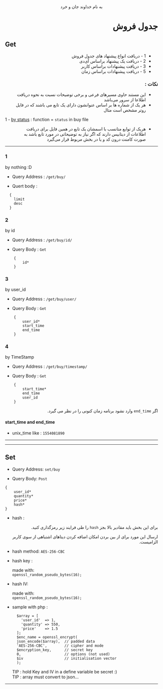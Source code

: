 <style>
dl{direction:rtl; text-align:right}
dt{direction:ltr; text-align:left}
</style>
<center>به نام خداوند جان و خرد</center>
<dl>

# جدول فروش

</dl>

## Get

<dl>

- 1 -  دریافت انواع پیشنهاد های جدول فروش
- 2 - دریافت یک پیشنهاد براساس آی‌دی
- 3 - دریافت پیشنهادات براساس کاربر
- 5 - دریافت پیشنهادات براساس زمان 


### نکات :
- این مستند حاوی مسیر‌های فرعی و برخی توضیحات نسبت به نحوه دریافت اطلاعا از سرور می‌باشد
- هر یک از شماره ها بر اساس عنوانشون دارای یک تابع می باشند که در فایل روتر مشخص است مثال
<dt>

1 - [by status](#3)  : function = `status`  in buy file

</dt>

- هریک از توابع متانسب با اسمشان یک تابع در همین فایل برای دریافت اطلاعات از دیتابیس دارند که اگر نیاز به توضیحاتی در مورد تابع باشد به صورت کامنت درون کد و یا در بخش مربوط قرار می‌گیرد
</dl>

---

### 1
by nothing :D
- Query Address : `/get/buy/`

- Quert body :
```
  {
    limit
    desc
  }

```

### 2 
by id
- Query Address : `/get/buy/id/`

- Query Body : `Get`
```  
    {
        id*
    }
```

### 3 
by user_id
- Query Address : `/get/buy/user/`

- Query Body : `Get`
```  
    {
        user_id*
        start_time
        end_time
    }
```


### 4 
by TimeStamp
- Query Address : `/get/buy/timestamp/`

- Query Body : `Get`
```  
    {
        start_time*
        end_time
        user_id
    }
```
<dl>

اگر `end_time` وارد نشود برنامه زمان کنونی را در نظر می گیرد.

</dl>

#### start_time and end_time
  - unix_time like : ` 1554081890 `


---
---

## Set
<dl>



</dl>

- Query Address: `set/buy`

- Query Body: `Post`
```
{
    user_id*
    quantity*
    price*
    hash*
}
```

- hash :
<dl>

برای این بخش باید مقادیر بالا بجز `hash` را طی فرایند زیر رمزگذاری کنید.

ارسال این مورد برای از بین بردن امکان اضافه کردن دیتا‌های اشتباهی از سوی کاربر الزامیست.

</dl>

- hash method: `AES-256-CBC`
- hash key   : 
  
  made with: \
  ```openssl_random_pseudo_bytes(16);```
- hash IV: 

    made with: \
    ```openssl_random_pseudo_bytes(16);```

- sample with php :
  ```
    $array = [
      'user_id'  => 1,
      'quantity' => 550,
      'price'    => 1.5
    ];
    $enc_name = openssl_encrypt(
    json_encode($array),  // padded data
    'AES-256-CBC',        // cipher and mode
    $encryption_key,      // secret key
    0,                    // options (not used)
    $iv                   // initialisation vector
    );
  ```
  TIP : hold Key and IV in a define variable be secret :)\
  TIP : array must convert to json...
----